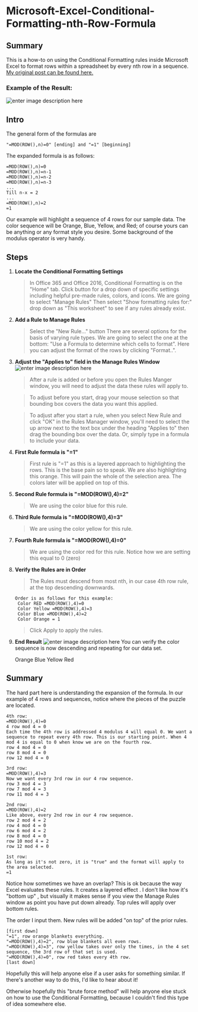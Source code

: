 # Microsoft-Excel-Conditional-Formatting-nth-Row-Formula
## Summary

This is a how-to on using the Conditional Formatting rules inside Microsoft Excel to format rows within a spreadsheet by every nth row in a sequence. [My original post can be found here.](https://community.spiceworks.com/how_to/149441-microsoft-excel-conditional-formatting-nth-row-formula)
### Example of the Result:
![enter image description here](https://static.spiceworks.com/images/how_to_steps/0012/3279/ff0fe16f651ee582f3aab97e165465030336113ede043ddfcd79b47d4cdba9e5_Capture4.png)

## Intro
The general form of the formulas are 

    "=MOD(ROW(),n)=0" [ending] and "=1" [beginning]

The expanded formula is as follows:

    =MOD(ROW(),n)=0
    =MOD(ROW(),n)=n-1
    =MOD(ROW(),n)=n-2
    =MOD(ROW(),n)=n-3
    ...
    Till n-x = 2
    ...
    =MOD(ROW(),n)=2
    =1

Our example will highlight a sequence of 4 rows for our sample data. The color sequence will be Orange, Blue, Yellow, and Red; of course yours can be anything or any format style you desire.
Some background of the modulus operator is very handy.

## Steps

1. **Locate the Conditional Formatting Settings**
	
   > In Office 365 and Office 2016, Conditional Formatting is on the "Home" tab. Click button for a drop down of specific settings including helpful pre-made rules, colors, and icons. 
    We are going to select "Manage Rules" 
    Then select "Show formatting rules for:" drop down as "This worksheet" to see if any rules already exist.
    
2. **Add a Rule to Manage Rules**
  
     >Select the "New Rule..." button
    There are several options for the basis of varying rule types. We are going to select the one at the bottom: "Use a Formula to determine which cells to format".
    Here you can adjust the format of the rows by clicking "Format..".

3. **Adjust the "Applies to" field in the Manage Rules Window**
	![enter image description here](https://static.spiceworks.com/images/how_to_steps/0012/3278/f9c8415c97ed09cca266c1b5705ef3edb6c10543b9ce10cee936b25151a7b569_Capture3.png)
    >After a rule is added or before you open the Rules Manger window, you will need to adjust the data these rules will apply to.
    
    >To adjust before you start, drag your mouse selection so that bounding box covers the data you want this applied.
    
   >To adjust after you start a rule, when you select New Rule and click "OK" in the Rules Manager window, you'll need to select the up arrow next to the text box under the heading "Applies to" then drag the bounding box over the data. Or, simply type in a formula to include your data.

4. **First Rule formula is "=1"**
	
    >First rule is "=1" as this is a layered approach to highlighting the rows. This is the base pain so to speak. We are also highlighting this orange. 
    This will pain the whole of the selection area. The colors later will be applied on top of this.

5. **Second Rule formula is "=MOD(ROW(),4)=2"**
	> We are using the color blue for this rule.
	
7. **Third Rule formula is "=MOD(ROW(),4)=3"**
	> We are using the color yellow for this rule.
	
8. **Fourth Rule formula is "=MOD(ROW(),4)=0"**
	> We are using the color red for this rule.
	Notice how we are setting this equal to 0 (zero)
	
9. **Verify the Rules are in Order**
	>The Rules must descend from most nth, in our case 4th row rule, at 	the top descending downwards.

       Order is as follows for this example: 
        Color RED =MOD(ROW(),4)=0 
        Color Yellow =MOD(ROW(),4)=3 
        Color Blue =MOD(ROW(),4)=2 
        Color Orange = 1

	>Click Apply to apply the rules.
	
10. **End Result**
	![enter image description here](https://static.spiceworks.com/images/how_to_steps/0012/3279/ff0fe16f651ee582f3aab97e165465030336113ede043ddfcd79b47d4cdba9e5_Capture4.png) 
	You can verify the color sequence is now descending and repeating for our data set.

	Orange 
	Blue 
	Yellow 
	Red

## Summary
 The hard part here is understanding the expansion of the formula. In our example of 4 rows and sequences, notice where the pieces of the puzzle are located. 

    4th row:
    =MOD(ROW(),4)=0
    4 row mod 4 = 0
    Each time the 4th row is addressed 4 modulus 4 will equal 0. We want a sequence to repeat every 4th row. This is our starting point. When 4 mod 4 is equal to 0 when know we are on the fourth row. 
    row 4 mod 4 = 0
    row 8 mod 4 = 0
    row 12 mod 4 = 0
    
    3rd row:
    =MOD(ROW(),4)=3
    Now we want every 3rd row in our 4 row sequence. 
    row 3 mod 4 = 3
    row 7 mod 4 = 3
    row 11 mod 4 = 3
    
    2nd row:
    =MOD(ROW(),4)=2
    Like above, every 2nd row in our 4 row sequence. 
    row 2 mod 4 = 2
    row 4 mod 4 = 0
    row 6 mod 4 = 2
    row 8 mod 4 = 0
    row 10 mod 4 = 2
    row 12 mod 4 = 0
    
    1st row: 
    As long as it's not zero, it is "true" and the format will apply to the area selected. 
    =1

Notice how sometimes we have an overlap? This is ok because the way Excel evaluates these rules. It creates a layered effect . I don't like how it's "bottom up" , but visually it makes sense if you view the Manage Rules window as point you have put down already. Top rules will apply over bottom rules.

The order I input them. New rules will be added "on top" of the prior rules. 

    [first down]
    "=1", row orange blankets everything.
    "=MOD(ROW(),4)=2", row blue blankets all even rows.
    "=MOD(ROW(),4)=3", row yellow takes over only the times, in the 4 set sequence, the 3rd row of that set is used. 
    "=MOD(ROW(),4)=0", row red takes every 4th row. 
    [last down]

Hopefully this will help anyone else if a user asks for something similar. If there's another way to do this, I'd like to hear about it!

Otherwise hopefully this "brute force method" will help anyone else stuck on how to use the Conditional Formatting, because I couldn't find this type of idea somewhere else.
